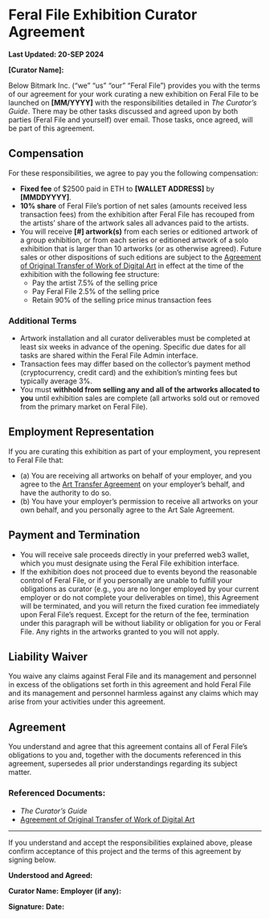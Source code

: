 # Feral File Exhibition Curator Agreement

**Last Updated: 20-SEP 2024**

**\[Curator Name\]:**

Below Bitmark Inc. (“we” “us” “our” “Feral File”) provides you with the terms of our agreement for your work curating a new exhibition on Feral File to be launched on **\[MM/YYYY\]** with the responsibilities detailed in *The Curator’s Guide*. There may be other tasks discussed and agreed upon by both parties (Feral File and yourself) over email. Those tasks, once agreed, will be part of this agreement.

## Compensation

For these responsibilities, we agree to pay you the following compensation:

- **Fixed fee** of $2500 paid in ETH to **\[WALLET ADDRESS\]** by **\[MMDDYYYY\]**.
- **10% share** of Feral File’s portion of net sales (amounts received less transaction fees) from the exhibition after Feral File has recouped from the artists’ share of the artwork sales all advances paid to the artists.
- You will receive **\[\#\] artwork(s)** from each series or editioned artwork of a group exhibition, or from each series or editioned artwork of a solo exhibition that is larger than 10 artworks (or as otherwise agreed). Future sales or other dispositions of such editions are subject to the [Agreement of Original Transfer of Work of Digital Art](https://feralfile.com/legal/agreement-original-transfer-work-digital-art) in effect at the time of the exhibition with the following fee structure:
  - Pay the artist 7.5% of the selling price
  - Pay Feral File 2.5% of the selling price
  - Retain 90% of the selling price minus transaction fees

### Additional Terms

- Artwork installation and all curator deliverables must be completed at least six weeks in advance of the opening. Specific due dates for all tasks are shared within the Feral File Admin interface.
- Transaction fees may differ based on the collector’s payment method (cryptocurrency, credit card) and the exhibition’s minting fees but typically average 3%.
- You must **withhold from selling any and all of the artworks allocated to you** until exhibition sales are complete (all artworks sold out or removed from the primary market on Feral File).

## Employment Representation

If you are curating this exhibition as part of your employment, you represent to Feral File that:

- (a) You are receiving all artworks on behalf of your employer, and you agree to the [Art Transfer Agreement](https://feralfile.com/legal/art-transfer-agreement) on your employer’s behalf, and have the authority to do so.
- (b) You have your employer’s permission to receive all artworks on your own behalf, and you personally agree to the Art Sale Agreement.

## Payment and Termination

- You will receive sale proceeds directly in your preferred web3 wallet, which you must designate using the Feral File exhibition interface.
- If the exhibition does not proceed due to events beyond the reasonable control of Feral File, or if you personally are unable to fulfill your obligations as curator (e.g., you are no longer employed by your current employer or do not complete your deliverables on time), this Agreement will be terminated, and you will return the fixed curation fee immediately upon Feral File’s request. Except for the return of the fee, termination under this paragraph will be without liability or obligation for you or Feral File. Any rights in the artworks granted to you will not apply.

## Liability Waiver

You waive any claims against Feral File and its management and personnel in excess of the obligations set forth in this agreement and hold Feral File and its management and personnel harmless against any claims which may arise from your activities under this agreement.

## Agreement

You understand and agree that this agreement contains all of Feral File’s obligations to you and, together with the documents referenced in this agreement, supersedes all prior understandings regarding its subject matter.

### Referenced Documents:

- *The Curator’s Guide*
- [Agreement of Original Transfer of Work of Digital Art](https://feralfile.com/legal/agreement-original-transfer-work-digital-art)

---

If you understand and accept the responsibilities explained above, please confirm acceptance of this project and the terms of this agreement by signing below.

**Understood and Agreed:**

**Curator Name:**
**Employer (if any):**

**Signature:**
**Date:**
